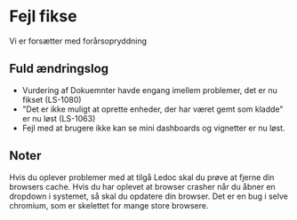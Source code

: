 # Fejl fikse
Vi er forsætter med forårsopryddning

## Fuld ændringslog
- Vurdering af Dokuemnter havde engang imellem problemer, det er nu fikset (LS-1080)
- "Det er ikke muligt at oprette enheder, der har været gemt som kladde" er nu løst (LS-1063)
- Fejl med at brugere ikke kan se mini dashboards og vignetter er nu løst.

## Noter
Hvis du oplever problemer med at tilgå Ledoc skal du prøve at fjerne din browsers cache.
Hvis du har oplevet at browser crasher når du åbner en dropdown i systemet, så skal du opdatere din browser. Det er en bug i selve chromium, som er skelettet for mange store browsere.
